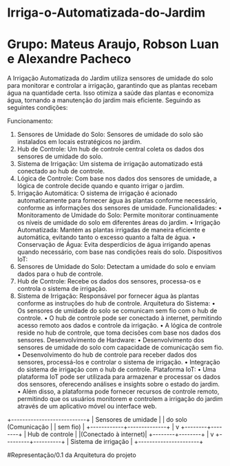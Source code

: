 # Irriga-o-Automatizada-do-Jardim
# Grupo: Mateus Araujo, Robson Luan e Alexandre Pacheco
A Irrigação Automatizada do Jardim utiliza sensores de umidade do solo para monitorar e controlar a irrigação, garantindo que as plantas recebam água na quantidade certa. Isso otimiza a saúde das plantas e economiza água, tornando a manutenção do jardim mais eficiente. Seguindo as seguintes condições:

Funcionamento:
1.	Sensores de Umidade do Solo: Sensores de umidade do solo são instalados em locais estratégicos no jardim.
2.	Hub de Controle: Um hub de controle central coleta os dados dos sensores de umidade do solo.
3.	Sistema de Irrigação: Um sistema de irrigação automatizado está conectado ao hub de controle.
4.	Lógica de Controle: Com base nos dados dos sensores de umidade, a lógica de controle decide quando e quanto irrigar o jardim.
5.	Irrigação Automática: O sistema de irrigação é acionado automaticamente para fornecer água às plantas conforme necessário, conforme as informações dos sensores de umidade.
Funcionalidades:
•	Monitoramento de Umidade do Solo: Permite monitorar continuamente os níveis de umidade do solo em diferentes áreas do jardim.
•	Irrigação Automatizada: Mantém as plantas irrigadas de maneira eficiente e automática, evitando tanto o excesso quanto a falta de água.
•	Conservação de Água: Evita desperdícios de água irrigando apenas quando necessário, com base nas condições reais do solo.
Dispositivos IoT:
1.	Sensores de Umidade do Solo: Detectam a umidade do solo e enviam dados para o hub de controle.
2.	Hub de Controle: Recebe os dados dos sensores, processa-os e controla o sistema de irrigação.
3.	Sistema de Irrigação: Responsável por fornecer água às plantas conforme as instruções do hub de controle.
Arquitetura do Sistema:
•	Os sensores de umidade do solo se comunicam sem fio com o hub de controle.
•	O hub de controle pode ser conectado à internet, permitindo acesso remoto aos dados e controle da irrigação.
•	A lógica de controle reside no hub de controle, que toma decisões com base nos dados dos sensores.
Desenvolvimento de Hardware:
•	Desenvolvimento dos sensores de umidade do solo com capacidade de comunicação sem fio.
•	Desenvolvimento do hub de controle para receber dados dos sensores, processá-los e controlar o sistema de irrigação.
•	Integração do sistema de irrigação com o hub de controle.
Plataforma IoT:
•	Uma plataforma IoT pode ser utilizada para armazenar e processar os dados dos sensores, oferecendo análises e insights sobre o estado do jardim.
•	Além disso, a plataforma pode fornecer recursos de controle remoto, permitindo que os usuários monitorem e controlem a irrigação do jardim através de um aplicativo móvel ou interface web.

   +---------------------------+
   |   Sensores de umidade    |
   |    do solo (Comunicação  |
   |          sem fio)        |
   +------------+--------------+
                |
                v
       +--------+--------+
       |  Hub de controle |
       |(Conectado à internet)|
       +--------+--------+
                |
                v
      +---------+----------+
      |  Sistema de irrigação |
      +----------------------+

#Representação/0.1 da Arquitetura do projeto 

